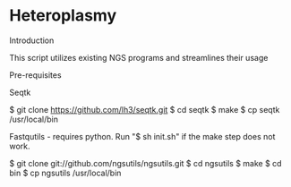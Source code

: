 # Heteroplasmy

Introduction

This script utilizes existing NGS programs and streamlines their usage





Pre-requisites

Seqtk

$ git clone https://github.com/lh3/seqtk.git
$ cd seqtk
$ make
$ cp seqtk /usr/local/bin


Fastqutils - requires python. Run "$ sh init.sh" if the make step does not work.

$ git clone git://github.com/ngsutils/ngsutils.git 
$ cd ngsutils 
$ make
$ cd bin
$ cp ngsutils /usr/local/bin
